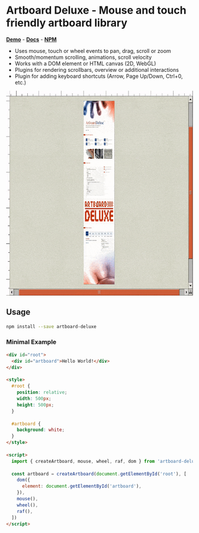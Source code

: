 # Artboard Deluxe - Mouse and touch friendly artboard library

**[Demo](https://artboard-deluxe.dulnan.net)** -
**[Docs](https://artboard-deluxe.dulnan.net/docs)** -
**[NPM](https://npmjs.com/package/artboard-deluxe)**

- Uses mouse, touch or wheel events to pan, drag, scroll or zoom
- Smooth/momentum scrolling, animations, scroll velocity
- Works with a DOM element or HTML canvas (2D, WebGL)
- Plugins for rendering scrollbars, overview or additional interactions
- Plugin for adding keyboard shortcuts (Arrow, Page Up/Down, Ctrl+0, etc.)

<img src="./docs/video.gif" alt="Screen recording of using the artboard-deluxe library" width="800" height="552">

## Usage

```bash
npm install --save artboard-deluxe
```

### Minimal Example

```html
<div id="root">
  <div id="artboard">Hello World!</div>
</div>

<style>
  #root {
    position: relative;
    width: 500px;
    height: 500px;
  }

  #artboard {
    background: white;
  }
</style>

<script>
  import { createArtboard, mouse, wheel, raf, dom } from 'artboard-deluxe'

  const artboard = createArtboard(document.getElementById('root'), [
    dom({
      element: document.getElementById('artboard'),
    }),
    mouse(),
    wheel(),
    raf(),
  ])
</script>
```
